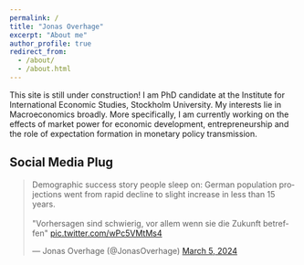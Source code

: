 ```yaml
---
permalink: /
title: "Jonas Overhage"
excerpt: "About me"
author_profile: true
redirect_from: 
  - /about/
  - /about.html
---
```


This site is still under construction!
I am PhD candidate at the Institute for International Economic Studies, Stockholm University. My interests lie in Macroeconomics broadly. More specifically, I am currently working on the effects of market power for economic development, entrepreneurship and the role of expectation formation in monetary policy transmission. 


## Social Media Plug

<blockquote class="twitter-tweet"><p lang="en" dir="ltr">Demographic success story people sleep on: German population projections went from rapid decline to slight increase in less than 15 years.<br><br>&quot;Vorhersagen sind schwierig, vor allem wenn sie die Zukunft betreffen&quot; <a href="https://t.co/wPc5VMtMs4">pic.twitter.com/wPc5VMtMs4</a></p>&mdash; Jonas Overhage (@JonasOverhage) <a href="https://twitter.com/JonasOverhage/status/1765079817198936408?ref_src=twsrc%5Etfw">March 5, 2024</a></blockquote> <script async src="https://platform.twitter.com/widgets.js" charset="utf-8"></script> 

<!--
## [Research](research)


## [Teaching](teaching)


## [CV](cv)
-->

<!--
git commit -am "add change to ________" && git push
-->

<!--
git add _pages/about.md && git commit -m "add change to _pages/about" && git push
-->
